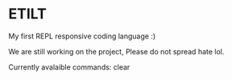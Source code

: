 # ETILT
My first REPL responsive coding language :)

We are still working on the project, Please do not spread hate lol.

Currently avalaible commands:
clear
